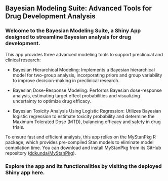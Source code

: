 ## Bayesian Modeling Suite: Advanced Tools for Drug Development Analysis

### Welcome to the Bayesian Modeling Suite, a Shiny App designed to streamline Bayesian analysis for drug development. 

This app provides three advanced modeling tools to support preclinical and clinical research:

- Bayesian Hierarchical Modeling: Implements a Bayesian hierarchical model for two-group analysis, incorporating priors and group variability to improve decision-making in preclinical research.

- Bayesian Dose-Response Modeling: Performs Bayesian dose-response analysis, estimating target effect probabilities and visualizing uncertainty to optimize drug efficacy.

- Bayesian Toxicity Analysis Using Logistic Regression: Utilizes Bayesian logistic regression to estimate toxicity probability and determine the Maximum Tolerated Dose (MTD), balancing efficacy and safety in drug trials.

To ensure fast and efficient analysis, this app relies on the MyStanPkg R package, which provides pre-compiled Stan models to eliminate model compilation time. You can download and install MyStanPkg from its GitHub repository ([ddkunda/MyStanPkg](https://github.com/ddkunda/MyStanPkg)).

### Explore the app and its functionalities by visiting the deployed Shiny app here.

